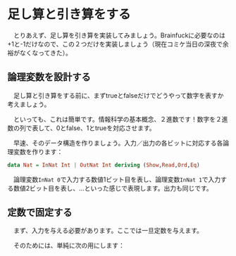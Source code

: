 # 足し算と引き算をする

　とりあえず、足し算を引き算を実装してみましょう。Brainfuckに必要なのは+1と-1だけなので、この２つだけを実装しましょう（現在コミケ当日の深夜で余裕がなくなってきた）。

## 論理変数を設計する

　足し算と引き算をする前に、まずtrueとfalseだけでどうやって数字を表すか考えましょう。

　といっても、これは簡単です。情報科学の基本概念、２進数です！数字を２進数の列で表して、0とfalse、1とtrueを対応させます。

　早速、そのデータ構造を作りましょう。入力／出力の各ビットに対応する各論理変数を作ります：

```hs
data Nat = InNat Int | OutNat Int deriving (Show,Read,Ord,Eq)
```

　論理変数`InNat 0`で入力する数値1ビット目を表し、論理変数`InNat 1`で入力する数値2ビット目を表し、…といった感じで表現します。出力も同じです。

## 定数で固定する

　まず、入力を与える必要があります。ここでは一旦定数を与えます。

　そのためには、単純に次の用にします：

```haskell

```
　